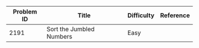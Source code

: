 | Problem ID | Title | Difficulty | Reference
| --- | --- | --- | ---
| 2191 | Sort the Jumbled Numbers | Easy | 
